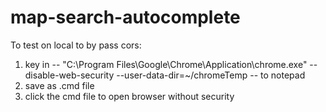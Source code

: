 # map-search-autocomplete

To test on local to by pass cors:
1. key in -- "C:\Program Files\Google\Chrome\Application\chrome.exe" --disable-web-security  --user-data-dir=~/chromeTemp -- to notepad 
2. save as .cmd file
3. click the cmd file to open browser without security
